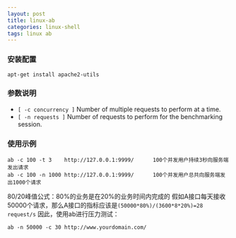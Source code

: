 ```yaml
---
layout: post
title: linux-ab
categories: linux-shell
tags: linux ab
---
```


### 安装配置

```shell
apt-get install apache2-utils
```

### 参数说明

* `[ -c concurrency ]`  Number of multiple requests to perform at a time.
* `[ -n requests ]`     Number of requests to perform for the benchmarking session.

### 使用示例

```shell
ab -c 100 -t 3    http://127.0.0.1:9999/      100个并发用户持续3秒向服务端发出请求
ab -c 100 -n 1000 http://127.0.0.1:9999/      100个并发用户总共向服务端发出1000个请求
```

80/20峰值公式：80%的业务是在20%的业务时间内完成的
假如A接口每天接收50000个请求，那么A接口的指标应该是`(50000*80%)/(3600*8*20%)=28 request/s`
因此，使用ab进行压力测试：

```shell
ab -n 50000 -c 30 http://www.yourdomain.com/
```
